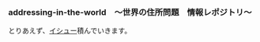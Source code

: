 ### addressing-in-the-world　〜世界の住所問題　情報レポジトリ〜
とりあえず、[イシュー](https://github.com/hfu/addressing-in-the-world/issues)積んでいきます。
